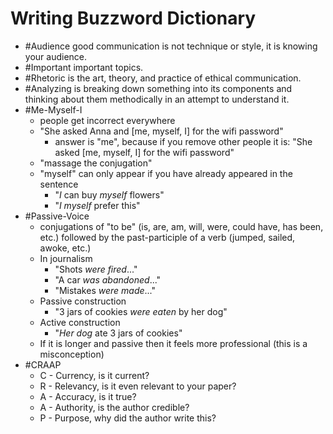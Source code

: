 # Writing Buzzword Dictionary
- #Audience good communication is not technique or style, it is knowing your audience.
- #Important important topics.
- #Rhetoric is the art, theory, and practice of ethical communication.
- #Analyzing is breaking down something into its components and thinking about them methodically in an attempt to understand it.
- #Me-Myself-I
  - people get incorrect everywhere
  - "She asked Anna and [me, myself, I] for the wifi password"
    - answer is "me", because if you remove other people it is: "She asked [me, myself, I] for the wifi password"
  - "massage the conjugation"
  - "myself" can only appear if you have already appeared in the sentence
    - "*I* can buy _myself_ flowers"
    - "*I myself* prefer this"
- #Passive-Voice
  - conjugations of "to be" (is, are, am, will, were, could have, has been, etc.) followed by the past-participle of a verb (jumped, sailed, awoke, etc.)
  - In journalism
    - "Shots *were fired*..."
    - "A car *was abandoned*..."
    - "Mistakes *were made*..."
  - Passive construction
    - "3 jars of cookies *were eaten* by her dog"
  - Active construction
    - "*Her dog* ate 3 jars of cookies"
  - If it is longer and passive then it feels more professional (this is a misconception)
- #CRAAP
  - C - Currency, is it current?
  - R - Relevancy, is it even relevant to your paper?
  - A - Accuracy, is it true?
  - A - Authority, is the author credible?
  - P - Purpose, why did the author write this?
